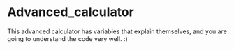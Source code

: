 # Advanced_calculator
This advanced calculator has variables that explain themselves, and you are going to understand the code very well. :)
